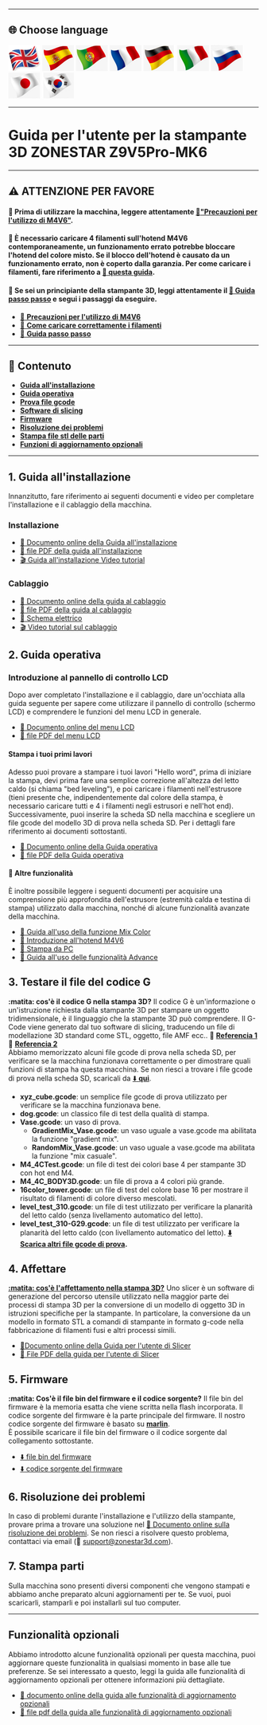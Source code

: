 [M4V6_PRECAUTION]: https://github.com/ZONESTAR3D/Upgrade-kit-guide/blob/main/HOTEND/M4/M4_V6/M4V6_Precaution.md
[Z9V5MK6_STEPBYSTEP]: https://github.com/ZONESTAR3D/Z9/blob/main/Z9V5/Z9V5-MK6/step_by_step.md
[Z9V5MK6_LOADFILAMENT]: https://github.com/ZONESTAR3D/Z9/blob/main/Z9V5/Z9V5-MK6/2.Operation/Operation.md#load-filaments
[Z9V5MK6_OPTION]: https://github.com/ZONESTAR3D/Z9/blob/main/Z9V5/Z9V5-MK6/OptionalFeatures.md
[LINK_M4V6]: https://github.com/ZONESTAR3D/Upgrade-kit-guide/blob/main/HOTEND/M4/M4_V6
[LINK_MIX_FEATURE]: https://github.com/ZONESTAR3D/Document-and-User-Guide/blob/master/Mixing_Color
[LINK_FIRMWARE]: https://github.com/ZONESTAR3D/Firmware/blob/master/Z9/Z9V5/bin/Z9V5Pro-MK6
[LINK_SOURCECODE]: https://github.com/ZONESTAR3D/source-code-for-3d-printer
[LINK_TROUBLESHOOTING]: https://github.com/ZONESTAR3D/Z9/blob/main/Z9V5/Z9V5_FAQ
[M4_TEST_GCODE]: https://github.com/ZONESTAR3D/Slicing-Guide/blob/master/PrusaSlicer/test_gcode/M4/readme.md
[GCODE_REF1]: https://beginner3dprinting.com/what-is-g-code-in-3d-printing/
[GCODE_REF2]: https://www.reprap.org/wiki/G-code

----
## <a id="choose-language">:globe_with_meridians: Choose language </a>
[![](../lanpic/EN.png)](./readme.md)
[![](../lanpic/ES.png)](./readme_es.md)
[![](../lanpic/PT.png)](./readme_pt.md)
[![](../lanpic/FR.png)](./readme_fr.md)
[![](../lanpic/DE.png)](./readme_de.md)
[![](../lanpic/IT.png)](./readme_it.md)
[![](../lanpic/RU.png)](./readme_ru.md)
[![](../lanpic/JP.png)](./readme_jp.md)
[![](../lanpic/KR.png)](./readme_kr.md)

----
# Guida per l'utente per la stampante 3D ZONESTAR Z9V5Pro-MK6

----
## :warning: ATTENZIONE PER FAVORE
#### :loudspeaker: Prima di utilizzare la macchina, leggere attentamente [:book:"Precauzioni per l'utilizzo di M4V6"][M4V6_PRECAUTION].
#### :loudspeaker: È necessario caricare 4 filamenti sull'hotend M4V6 contemporaneamente, un funzionamento errato potrebbe bloccare l'hotend del colore misto. Se il blocco dell'hotend è causato da un funzionamento errato, non è coperto dalla garanzia. Per come caricare i filamenti, fare riferimento a [:book: questa guida][Z9V5MK6_LOADFILAMENT].
#### :loudspeaker: Se sei un principiante della stampante 3D, leggi attentamente il [:book: Guida passo passo][Z9V5MK6_STEPBYSTEP] e segui i passaggi da eseguire.
- [:book: **Precauzioni per l'utilizzo di M4V6**][M4V6_PRECAUTION]
- [:book: **Come caricare correttamente i filamenti**][Z9V5MK6_LOADFILAMENT]
- [:book: **Guida passo passo**][Z9V5MK6_STEPBYSTEP]
<!-- - [:blue_book: file PDF della guida passo passo](./step_by_step.pdf) -->

------
## :book: Contenuto
- [**Guida all'installazione**](#A1)
- [**Guida operativa**](#A2)
- [**Prova file gcode**](#A3)
- [**Software di slicing**](#A4)
- [**Firmware**](#A5)
- [**Risoluzione dei problemi**](#A6)
- [**Stampa file stl delle parti**](#A7)
- [**Funzioni di aggiornamento opzionali**](#A8)

-----
## <a id="A1"> 1. Guida all'installazione </a>
Innanzitutto, fare riferimento ai seguenti documenti e video per completare l'installazione e il cablaggio della macchina.
### Installazione
- [:book: Documento online della Guida all'installazione](./1.Installation/Installation.md)
- [:blue_book: file PDF della guida all'installazione](./1.Installation/Installation.pdf)
- [:clapper: Guida all'installazione Video tutorial](https://youtu.be/TGHUVzV1Pg4)
### Cablaggio
- [:book: Documento online della guida al cablaggio](./1.Installation/Wiring.md)
- [:blue_book: file PDF della guida al cablaggio](./1.Installazione/Wiring.pdf)
- [:art: Schema elettrico](./1.Installation/Z9V5Pro_Wiring_Diagram.jpg)
- [:clapper: Video tutorial sul cablaggio](https://youtu.be/tQQNLDOpdQU)

## <a id="A2"> 2. Guida operativa </a>
### **Introduzione al pannello di controllo LCD**
Dopo aver completato l'installazione e il cablaggio, dare un'occhiata alla guida seguente per sapere come utilizzare il pannello di controllo (schermo LCD) e comprendere le funzioni del menu LCD in generale.  
- [:book: Documento online del menu LCD](./2.Operation/LCDMENU_Description.md)
- [:blue_book: file PDF del menu LCD](./2.Operation/LCDMENU_Description.pdf)
#### **Stampa i tuoi primi lavori**
Adesso puoi provare a stampare i tuoi lavori "Hello word", prima di iniziare la stampa, devi prima fare una semplice correzione all'altezza del letto caldo (si chiama "bed leveling"), e poi caricare i filamenti nell'estrusore (tieni presente che, indipendentemente dal colore della stampa, è necessario caricare tutti e 4 i filamenti negli estrusori e nell'hot end). Successivamente, puoi inserire la scheda SD nella macchina e scegliere un file gcode del modello 3D di prova nella scheda SD. Per i dettagli fare riferimento ai documenti sottostanti.
- [:book: Documento online della Guida operativa](./2.Operation/Operation.md)
- [:blue_book: file PDF della Guida operativa](./2.Operazione/Operazione.pdf)
#### :page_with_curl: Altre funzionalità
È inoltre possibile leggere i seguenti documenti per acquisire una comprensione più approfondita dell'estrusore (estremità calda e testina di stampa) utilizzato dalla macchina, nonché di alcune funzionalità avanzate della macchina.
- [:book: Guida all'uso della funzione Mix Color][LINK_MIX_FEATURE]
- [:book: Introduzione all'hotend M4V6][LINK_M4V6]
- [:book: Stampa da PC](./2.Operation/PrintFromPC/readme.md)
- [:book: Guida all'uso delle funzionalità Advance](./2.Operation/Advance_Features.md)

## <a id="A3"> 3. Testare il file del codice G </a>
**:matita: cos'è il codice G nella stampa 3D?**
Il codice G è un'informazione o un'istruzione richiesta dalla stampante 3D per stampare un oggetto tridimensionale, è il linguaggio che la stampante 3D può comprendere. Il G-Code viene generato dal tuo software di slicing, traducendo un file di modellazione 3D standard come STL, oggetto, file AMF ecc.. :page_with_curl: [**Referencia 1**][GCODE_REF1] :page_with_curl: [**Referencia 2**][GCODE_REF2]     
Abbiamo memorizzato alcuni file gcode di prova nella scheda SD, per verificare se la macchina funzionava correttamente o per dimostrare quali funzioni di stampa ha questa macchina. Se non riesci a trovare i file gcode di prova nella scheda SD, scaricali da [:arrow_down: **qui**](./3.TestGcode/Test_gcode.zip).    
- **xyz_cube.gcode**: un semplice file gcode di prova utilizzato per verificare se la macchina funzionava bene.
- **dog.gcode**: un classico file di test della qualità di stampa.
- **Vase.gcode**: un vaso di prova.
   - **GradientMix_Vase.gcode**: un vaso uguale a vase.gcode ma abilitata la funzione "gradient mix".
   - **RandomMix_Vase.gcode**: un vaso uguale a vase.gcode ma abilitata la funzione "mix casuale".
- **M4_4CTest.gcode**: un file di test dei colori base 4 per stampante 3D con hot end M4.
- **M4_4C_BODY3D.gcode**: un file di prova a 4 colori più grande.
- **16color_tower.gcode**: un file di test del colore base 16 per mostrare il risultato di filamenti di colore diverso mescolati.
- **level_test_310.gcode**: un file di test utilizzato per verificare la planarità del letto caldo (senza livellamento automatico del letto).
- **level_test_310-G29.gcode**: un file di test utilizzato per verificare la planarità del letto caldo (con livellamento automatico del letto).
**[:arrow_down: Scarica altri file gcode di prova][M4_TEST_GCODE].**
 
## <a id="A4"> 4. Affettare </a>
**[:matita: cos'è l'affettamento nella stampa 3D?](https://en.wikipedia.org/wiki/Slicer_(3D_printing))**
Uno slicer è un software di generazione del percorso utensile utilizzato nella maggior parte dei processi di stampa 3D per la conversione di un modello di oggetto 3D in istruzioni specifiche per la stampante. In particolare, la conversione da un modello in formato STL a comandi di stampante in formato g-code nella fabbricazione di filamenti fusi e altri processi simili.    
- [:book:Documento online della Guida per l'utente di Slicer](./4.Slicing/readme.md)
- [:blue_book: File PDF della guida per l'utente di Slicer](./4.Slicing/Slicing.pdf)

## <a id="A5"> 5. Firmware </a>
**:matita: Cos'è il file bin del firmware e il codice sorgente?**
Il file bin del firmware è la memoria esatta che viene scritta nella flash incorporata.
Il codice sorgente del firmware è la parte principale del firmware. Il nostro codice sorgente del firmware è basato su [**marlin**](https://www.marlinfw.org).    
È possibile scaricare il file bin del firmware o il codice sorgente dal collegamento sottostante.   
- [:arrow_down: file bin del firmware][LINK_FIRMWARE]
- [:arrow_down: codice sorgente del firmware][LINK_SOURCECODE]

## <a id="A6"> 6. Risoluzione dei problemi </a>
In caso di problemi durante l'installazione e l'utilizzo della stampante, provare prima a trovare una soluzione nel [:book: Documento online sulla risoluzione dei problemi][LINK_TROUBLESHOOTING]. Se non riesci a risolvere questo problema, contattaci via email (:email: support@zonestar3d.com).

## <a id="A7"> 7. Stampa parti </a>
Sulla macchina sono presenti diversi componenti che vengono stampati e abbiamo anche preparato alcuni aggiornamenti per te. Se vuoi, puoi scaricarli, stamparli e poi installarli sul tuo computer.

-----
## <a id="A8"> Funzionalità opzionali </a>
Abbiamo introdotto alcune funzionalità opzionali per questa macchina, puoi aggiornare queste funzionalità in qualsiasi momento in base alle tue preferenze. Se sei interessato a questo, leggi la guida alle funzionalità di aggiornamento opzionali per ottenere informazioni più dettagliate.
- [:book: documento online della guida alle funzionalità di aggiornamento opzionali][Z9V5MK6_OPTION]
- [:blue_book: file pdf della guida alle funzionalità di aggiornamento opzionali](./OptionalFeatures.pdf)
